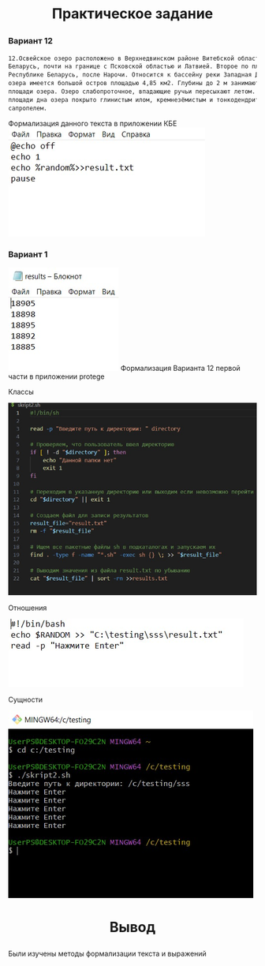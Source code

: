 # <p align="center">Практическое задание</p>
### Вариант 12
```txt
12.Освейское озеро расположено в Верхнедвинском районе Витебской области Республики
Беларусь, почти на границе с Псковской областью и Латвией. Второе по площади озеро в
Республике Беларусь, после Нарочи. Относится к бассейну реки Западная Двина. В центре
озера имеется большой остров площадью 4,85 км2. Глубины до 2 м занимают более 70 %
площади озера. Озеро слабопроточное, впадающие ручьи пересыхают летом. Около 80 %
площади дна озера покрыто глинистым илом, кремнезёмистым и тонкодендритовым
сапропелем.
```
Формализация данного текста в приложении КБЕ
![https://github.com/iis-32170x/RPIIS/blob/%D0%91%D0%B5%D0%B4%D0%B0%D1%80%D0%B8%D0%BA_%D0%97/Sem2/images/1.png)](image-1.png)
### Вариант 1
![(https://github.com/iis-32170x/RPIIS/blob/%D0%91%D0%B5%D0%B4%D0%B0%D1%80%D0%B8%D0%BA_%D0%97/Sem2/images/3.png)](image-3.png)
Формализация Варианта 12 первой части в приложении protege

Классы

![(https://github.com/iis-32170x/RPIIS/blob/%D0%91%D0%B5%D0%B4%D0%B0%D1%80%D0%B8%D0%BA_%D0%97/Sem2/images/4.png)](image-4.png)


Отношения 

![(https://github.com/iis-32170x/RPIIS/blob/%D0%91%D0%B5%D0%B4%D0%B0%D1%80%D0%B8%D0%BA_%D0%97/Sem2/images/5.png)](image-5.png)

Сущности

![[alt text](https://github.com/iis-32170x/RPIIS/blob/%D0%91%D0%B5%D0%B4%D0%B0%D1%80%D0%B8%D0%BA_%D0%97/Sem2/images/6.png)](image-6.png)

# <p align="center">Вывод</p>
Были изучены методы формализации текста и выражений